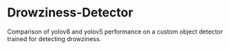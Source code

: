 # Drowziness-Detector
Comparison of  yolov8 and yolov5 performance on a custom object detector trained for detecting drowziness.
